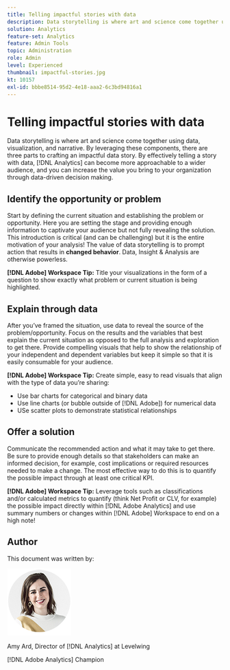 ```yaml
---
title: Telling impactful stories with data
description: Data storytelling is where art and science come together using data, visualization, and narrative.  By leveraging these components, there are three parts to crafting an impactful data story. By effectively telling a story with data, [!DNL Analytics] can become more approachable to a wider audience and you can increase the value you bring to your organization through data-driven decision making.
solution: Analytics
feature-set: Analytics
feature: Admin Tools
topic: Administration
role: Admin
level: Experienced
thumbnail: impactful-stories.jpg
kt: 10157
exl-id: bbbe8514-95d2-4e18-aaa2-6c3bd94816a1
---
```

# Telling impactful stories with data

Data storytelling is where art and science come together using data, visualization, and narrative.  By leveraging these components, there are three parts to crafting an impactful data story. By effectively telling a story with data, [!DNL Analytics] can become more approachable to a wider audience, and you can increase the value you bring to your organization through data-driven decision making. 

## Identify the opportunity or problem

Start by defining the current situation and establishing the problem or opportunity. Here you are setting the stage and providing enough information to captivate your audience but not fully revealing the solution. This introduction is critical (and can be challenging) but it is the entire motivation of your analysis!  The value of data storytelling is to prompt action that results in **changed behavior**. Data, Insight & Analysis are otherwise powerless.  

**[!DNL Adobe] Workspace Tip:** Title your visualizations in the form of a question to show exactly what problem or current situation is being highlighted. 

## Explain through data

After you’ve framed the situation, use data to reveal the source of the problem/opportunity. Focus on the results and the variables that best explain the current situation as opposed to the full analysis and exploration to get there.  Provide compelling visuals that help to show the relationship of your independent and dependent variables but keep it simple so that it is easily consumable for your audience. 

**[!DNL Adobe] Workspace Tip:** 
Create simple, easy to read visuals that align with the type of data you’re sharing:

* Use bar charts for categorical and binary data 
* Use line charts (or bubble outside of [!DNL Adobe]) for numerical data
* USe scatter plots to demonstrate statistical relationships

## Offer a solution

Communicate the recommended action and what it may take to get there.  Be sure to provide enough details so that stakeholders can make an informed decision, for example, cost implications or required resources needed to make a change. The most effective way to do this is to quantify the possible impact through at least one critical KPI. 

**[!DNL Adobe] Workspace Tip:** Leverage tools such as classifications and/or calculated metrics to quantify (think Net Profit or CLV, for example) the possible impact directly within [!DNL Adobe Analytics] and use summary numbers or changes within [!DNL Adobe] Workspace to end on a high note!

## Author

This document was written by:

![Amy Ard](assets/amy-ard-headshot-small.png)

Amy Ard, Director of [!DNL Analytics] at Levelwing

[!DNL Adobe Analytics] Champion
